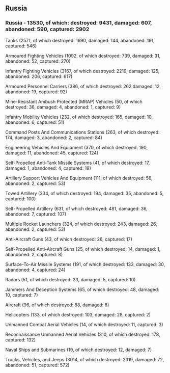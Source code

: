 
 
 ## Russia
 
 ### Russia - 13530, of which: destroyed: 9431, damaged: 607, abandoned: 590, captured: 2902

 

 

 Tanks (2571, of which destroyed: 1690, damaged: 144, abandoned: 191, captured: 546)

 Armoured Fighting Vehicles (1092, of which destroyed: 739, damaged: 31, abandoned: 52, captured: 270)

 Infantry Fighting Vehicles (3167, of which destroyed: 2219, damaged: 125, abandoned: 206, captured: 617)

 Armoured Personnel Carriers (386, of which destroyed: 262 damaged: 12, abandoned: 19, captured: 92)

 Mine-Resistant Ambush Protected (MRAP) Vehicles (50, of which destroyed: 36, damaged: 4, abandoned: 1, captured: 9)

 Infantry Mobility Vehicles (232, of which destroyed: 165, damaged: 10, abandoned: 6, captured: 51)

 Command Posts And Communications Stations (263, of which destroyed: 174, damaged: 3, abandoned: 2, captured: 84)

 Engineering Vehicles And Equipment (370, of which destroyed: 190, damaged: 11, abandoned: 45, captured: 124)

 Self-Propelled Anti-Tank Missile Systems (41, of which destroyed: 17, damaged: 1, abandoned: 4, captured: 19)

 Artillery Support Vehicles And Equipment (111, of which destroyed: 56, abandoned: 2, captured: 53)

 Towed Artillery (334, of which destroyed: 194, damaged: 35, abandoned: 5, captured: 100)

 Self-Propelled Artillery (631, of which destroyed: 481, damaged: 36, abandoned: 7, captured: 107)

 Multiple Rocket Launchers (324, of which destroyed: 243, damaged: 26, abandoned: 2, captured: 53)

 Anti-Aircraft Guns (43, of which destroyed: 26, captured: 17)

 Self-Propelled Anti-Aircraft Guns (25, of which destroyed: 14, damaged: 1, abandoned: 2, captured: 8)

 Surface-To-Air Missile Systems (191, of which destroyed: 133, damaged: 30, abandoned: 4, captured: 24)

 Radars (51, of which destroyed: 33, damaged: 5, captured: 10)

 Jammers And Deception Systems (65, of which destroyed: 48, damaged: 10, captured: 7)

 Aircraft (96, of which destroyed: 88, damaged: 8)

 Helicopters (133, of which destroyed: 103, damaged: 28, captured: 2)

 Unmanned Combat Aerial Vehicles (14, of which destroyed: 11, captured: 3)

 Reconnaissance Unmanned Aerial Vehicles (310, of which destroyed: 178, captured: 132)

 Naval Ships and Submarines (19, of which destroyed: 12, damaged: 7)

 Trucks, Vehicles, and Jeeps (3014, of which destroyed: 2319, damaged: 72, abandoned: 51, captured: 572)

